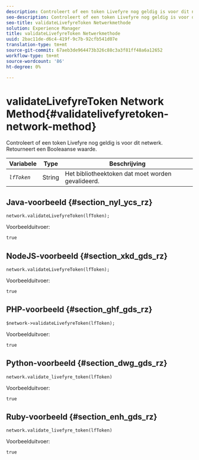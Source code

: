 ```yaml
---
description: Controleert of een token Livefyre nog geldig is voor dit netwerk. Retourneert een Booleaanse waarde.
seo-description: Controleert of een token Livefyre nog geldig is voor dit netwerk. Retourneert een Booleaanse waarde.
seo-title: validateLivefyreToken Netwerkmethode
solution: Experience Manager
title: validateLivefyreToken Netwerkmethode
uuid: 2bac11de-d6c4-419f-9c7b-92cfb541d07e
translation-type: tm+mt
source-git-commit: 67aeb3de964473b326c88c3a3f81ff48a6a12652
workflow-type: tm+mt
source-wordcount: '86'
ht-degree: 0%

---
```



# validateLivefyreToken Network Method{#validatelivefyretoken-network-method}

Controleert of een token Livefyre nog geldig is voor dit netwerk. Retourneert een Booleaanse waarde.

| Variabele | Type | Beschrijving |
|---|---|---|
| *`lfToken`* | String | Het bibliotheektoken dat moet worden gevalideerd. |

## Java-voorbeeld {#section_nyl_ycs_rz}

```
network.validateLivefyreToken(lfToken); 
```

Voorbeelduitvoer:

```
true 
```

## NodeJS-voorbeeld {#section_xkd_gds_rz}

```
network.validateLivefyreToken(lfToken); 
```

Voorbeelduitvoer:

```
true 
```

## PHP-voorbeeld {#section_ghf_gds_rz}

```
$network->validateLivefyreToken(lfToken); 
```

Voorbeelduitvoer:

```
true 
```

## Python-voorbeeld {#section_dwg_gds_rz}

```
network.validate_livefyre_token(lfToken) 
```

Voorbeelduitvoer:

```
true 
```

## Ruby-voorbeeld {#section_enh_gds_rz}

```
network.validate_livefyre_token(lfToken) 
```

Voorbeelduitvoer:

```
true 
```

